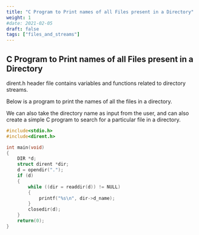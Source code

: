 ```yaml
---
title: "C Program to Print names of all Files present in a Directory"
weight: 1
#date: 2021-02-05
draft: false
tags: ["files_and_streams"]
---
```


## C Program to Print names of all Files present in a Directory

dirent.h header file contains variables and functions related to directory streams.

Below is a program to print the names of all the files in a directory.

We can also take the directory name as input from the user, and can also create a simple C program to search for a particular file in a directory.

```c
#include<stdio.h>
#include<dirent.h>

int main(void)
{
    DIR *d;
    struct dirent *dir;
    d = opendir(".");
    if (d)
    {
        while ((dir = readdir(d)) != NULL)
        {
            printf("%s\n", dir->d_name);
        }
        closedir(d);
    }
    return(0);
}
```
